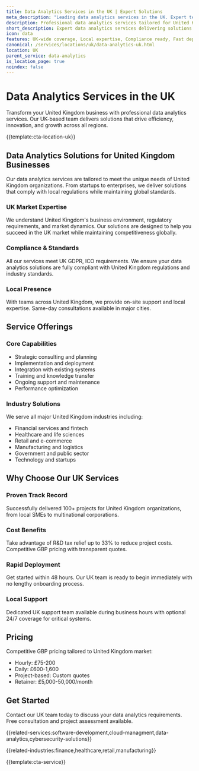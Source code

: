```yaml
---
title: Data Analytics Services in the UK | Expert Solutions
meta_description: "Leading data analytics services in the UK. Expert teams, proven results, R&D tax relief up to 33%. Get started today."
description: Professional data analytics services tailored for United Kingdom businesses
short_description: Expert data analytics services delivering solutions across United Kingdom.
icon: data
features: UK-wide coverage, Local expertise, Compliance ready, Fast deployment, Cost-effective, Proven results
canonical: /services/locations/uk/data-analytics-uk.html
location: UK
parent_service: data-analytics
is_location_page: true
noindex: false
---
```


# Data Analytics Services in the UK

Transform your United Kingdom business with professional data analytics services. Our UK-based team delivers solutions that drive efficiency, innovation, and growth across all regions.

{{template:cta-location-uk}}

## Data Analytics Solutions for United Kingdom Businesses

Our data analytics services are tailored to meet the unique needs of United Kingdom organizations. From startups to enterprises, we deliver solutions that comply with local regulations while maintaining global standards.

### UK Market Expertise

We understand United Kingdom's business environment, regulatory requirements, and market dynamics. Our solutions are designed to help you succeed in the UK market while maintaining competitiveness globally.

### Compliance & Standards

All our services meet UK GDPR, ICO requirements. We ensure your data analytics solutions are fully compliant with United Kingdom regulations and industry standards.

### Local Presence

With teams across United Kingdom, we provide on-site support and local expertise. Same-day consultations available in major cities.

## Service Offerings

### Core Capabilities
- Strategic consulting and planning
- Implementation and deployment
- Integration with existing systems
- Training and knowledge transfer
- Ongoing support and maintenance
- Performance optimization

### Industry Solutions
We serve all major United Kingdom industries including:
- Financial services and fintech
- Healthcare and life sciences
- Retail and e-commerce
- Manufacturing and logistics
- Government and public sector
- Technology and startups

## Why Choose Our UK Services

### Proven Track Record
Successfully delivered 100+ projects for United Kingdom organizations, from local SMEs to multinational corporations.

### Cost Benefits
Take advantage of R&D tax relief up to 33% to reduce project costs. Competitive GBP pricing with transparent quotes.

### Rapid Deployment
Get started within 48 hours. Our UK team is ready to begin immediately with no lengthy onboarding process.

### Local Support
Dedicated UK support team available during business hours with optional 24/7 coverage for critical systems.

## Pricing

Competitive GBP pricing tailored to United Kingdom market:
- Hourly: £75-200
- Daily: £600-1,600
- Project-based: Custom quotes
- Retainer: £5,000-50,000/month

## Get Started

Contact our UK team today to discuss your data analytics requirements. Free consultation and project assessment available.

{{related-services:software-development,cloud-managment,data-analytics,cybersecurity-solutions}}

{{related-industries:finance,healthcare,retail,manufacturing}}

{{template:cta-service}}
